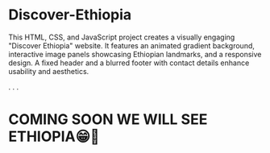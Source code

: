 # Discover-Ethiopia
This HTML, CSS, and JavaScript project creates a visually engaging "Discover Ethiopia" website. It features an animated gradient background, interactive image panels showcasing Ethiopian landmarks, and a responsive design. A fixed header and a blurred footer with contact details enhance usability and aesthetics.


.
.
.

 # COMING SOON WE WILL SEE ETHIOPIA😁🥰
